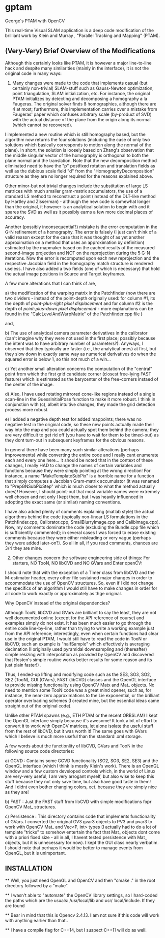 # gptam
George's PTAM with OpenCV 

This real-time Visual SLAM application is a deep code modification of the brilliant work by Klein and Murray , "Parallel Tracking and Mapping" (PTAM).

(Very-Very) Brief Overview of the Modifications
-----------------------------------------------------------
Although this certainly looks like PTAM, it is however a major line-to-line hack and despite many similarities (mainly in the interface), it is not the original code in many ways:

1. Many changes were made to the code that implements casual (but certainly non-trivial) SLAM-stuff such as Gauss-Newton optimization, point triangulation, SLAM initialization, etc. For instance, the original PTAM initializes by detecting and decomposing a homography a la Faugeras. The original solver finds 8 homographies, although there are 4 at most; furthermore, this implementation carries over a mistake from Faugeras' paper which confuses arbitrary scale (by-product of SVD) with the actual distance of the plane from the origin along its normal (which cannot be recovered). 

I implemented a new routine which is still homography based, but the algorithm now returns the four solutions (including the case of only two solutions which basically corresponds to motion along the normal of the plane). In short, the solution is loosely based on Zhang's observation that the middle singular vector of the homography is orthogonal to both the plane normal and the translation. Note that the new decomposition method eliminated need to have the "p" postfixed rotation and translation fields as well as the dubious scale field "d" from the "HomographyDecomposition" structure as they are no longer required for the reasons explained above.

Other minor-but not trivial changes include the substitution of large LS matrices with much smaller gram-matrix accumulators, the use of a standard LS method to reconstruct a point (instead of the DLT-like method by Hartley and Zisserman) - although the new code is somewhat longer than the original, it however is an analytical solution to begin with and it spares the SVD as well as it possibly earns a few more decimal places of accuracy.

Another (possibly inconsequential?) mistake is the error computation in the G-N refinement of a homography. The error is falsely (I just can't think of a valid reason except for the case that it was thought of as yet another approximation on a method that uses an approximation by definition) estimated by the mapmaker based on the cached results of the measured second-image projection and NOT on the reprojection during the 5 G-N iterations. Now the error is recomputed upon each new reprojection and the respective Jacobian field in the homography match structure is rendered useless. I have also added a two fields (one of which is necessary) that hold the actual image positions in Source and Target keyframes. 

A few more alterations that I can think of are, 

a) the modification of the warping matrix in the Patchfinder (now there are two dividers - instead of the point-depth originally used: for column #1, its the depth of *point-plus-right pixel displacement* and for column #2 is the depth of *point-plus-down pixel displacement* - more explanations can be found in the "CalcLevelAndWarpMatrix" of the Patchfinder.cpp file  )

and, 

b) The use of analytical camera parameter derivatives in the calibrator (can't imagine why they were not used in the first place; possibly because the intent was to have arbitrary number of parameters?). Anyways, I observed that they typically are faster (i.e., the analytical ones) at first, but they slow down in exactly same way as numerical derivatives do when the squared error is below 1, so this not much of a win...

c) Yet another small alteration concerns the computation of the "central" point from which the first grid candidate corner (closest free-lying FAST feature) which is estimated as the barycenter of the free-corners instaed of the center of the image.

d) Also, I have used rotating mirrored cone-like regions instead of a single scan-line in the GuessInitialPose function to make it more robust. I think in conjunction with (c), albeit intuitive changes, they made the grid detection process more robust. 

e) I added a negative depth test for added mappoints; there was no negative test in the original code, so these new points actually made their way into the map and you could actually spot them behind the camera; they are very difficult to get rid off (you have to wait for them to be timed-out) as they dont turn-out in subsequent keyframes for the obvious reasons.  

In general there have been many such similar alterations (perhaps improvements) while converting the entire code and I really cant enumerate each and every one here... It should be noted that in the context of these changes, I really HAD to change the names of certain variables and functions because they were simply pointing at the wrong direction! For instance, a name "MakeTemplateSubPix" is a horrible name for a function that simply computes a Jacobian Gram-matrix accumulator (it was renamed to "PrepGNSubPixStep" which is much closer to what the method actually does)! However, I should point-out that most variable names were extremely well chosen and not only I kept them, but I was heavily influenced in adopting the exact same (or similar) naming conventions. 

I have also added plenty of comments explaining (matlab style) the actual algorithms behind the code (typically non-linear LS formulations in the Patchfinder.cpp, Calibrator.cpp, SmallBlurryImage.cpp and CalibImage.cpp). Now, my comments dominate the code (excluding the Bundle.cpp file which is sufficientlly commented); in several cases I was forced to erase existing comments because they were either misleading or very vague (perhaps they were added later-on?). So all in all, if you read comments, chances are 3/4 they are mine.

2. Other changes concern the software engineering side of things: For starters, NO TooN, NO libCVD and NO GVars and Enter openCV:

I should note that with the exception of a Timer class from libCVD and the M-estimator header, every other file sustained major changes in order to accommodate the use of OpenCV structures. So, even if I did not change the specifics of an algorithm I would still have to make changes in order for all code to work exactly or approximately as thge original.    

Why OpenCV instead of the original dependencies?

Although TooN, libCVD and GVars are brilliant to say the least, they are not well documented online (except for the API reference of course) and examples simply do not exist. It has been much easier to go through the entire code line-by-line, rather than trying to write a working example just from the API reference; interestingly, even when certain functions had clear use in the original PTAM, I would still have to read the code in TooN or libCVD; such an example is "halfSample" which effectively is averaging decimation (I originally used pyramidal downsampling and (thereafter) simple resizing with interpolation as provided by OpenCV and discovered that Rosten's simple routine works better results for some reason and its just plain faster!) .

Thus, I ended-up lifting and modifying code such as the SE3, SO3, SO2, SE2 (TooN), GUI (GVars), FAST (libCVD) classes and the OpenGL interface to provide missing functionality using OpenCV Matx and Mat_ objects.
No need to mention some TooN code was a great mind opener, such as, for instance, the near-zero approximations to the Lie exponential, or the brilliant operator overloading schemes (I created mine, but the essential ideas came straight out of the original code).

Unlike other PTAM spawns (e.g., ETH PTAM or the recent ORBSLAM) I kept the OpenGL interface simply because it's awesome! It took a bit of effort to convert it to work with OpenCV matrices, let alone isolate the useful stuff from the rest of libCVD, but it was worth it! The same goes with GVars which I believe is much more useful than the standard .xml storage.


A few words about the functionlity of libCVD, GVars and TooN in the following source code directories:

a) GCVD : Contains some GCVD functionality (SO2, SO3, SE2, SE3) and the OpenGL interface (which I think is mostly Klein's work). There is an OpenGL window and a few custom developed controls which, in the world of Linux are very-very useful; I am very arrogant myself, but also wise to keep this stuff because they not only save time, but also have good taste in them! And I didnt even bother changing colors, ect. because they are simply nice as they are! 

b) FAST : Just the FAST stuff from libCVD with simple modifications fopr OpenCV Mat_<uchar> structures.

c) Persistence : This directory contains code that implements functionality of GVars. I converted the original GV3 gvar3 objects to PV3 and pvar3 to work with OpenCV Mat_ and Vec<P, int> types (I actually had to do a lot of template "tricks" to somehow entertain the fact that Mat_ objects dont come with a priori fixed size - all in all, I havent tested persistence with Mat_ objects, but it is unnecessary for now). I kept the GUI class nearly verbatim. I should note that perhaps it would be better to manage events from OpenGL, but it is unimportant. 


INSTALLATION
------------

** Well, you just need OpenGL and OpenCV and then "cmake ." in the root directory followed by a "make".

** I wasn't able to "automate" the OpenCV library settings, so I hard-coded the paths which are the usuals: /usr/local/lib and usr/ local/include. If they are found 


** Bear in mind that this is Opencv 2.4.13. I am not sure if this code will work with anything earlier than that..
  

** I have a compile flag for C++14, but I suspect C++11 will do as well.
